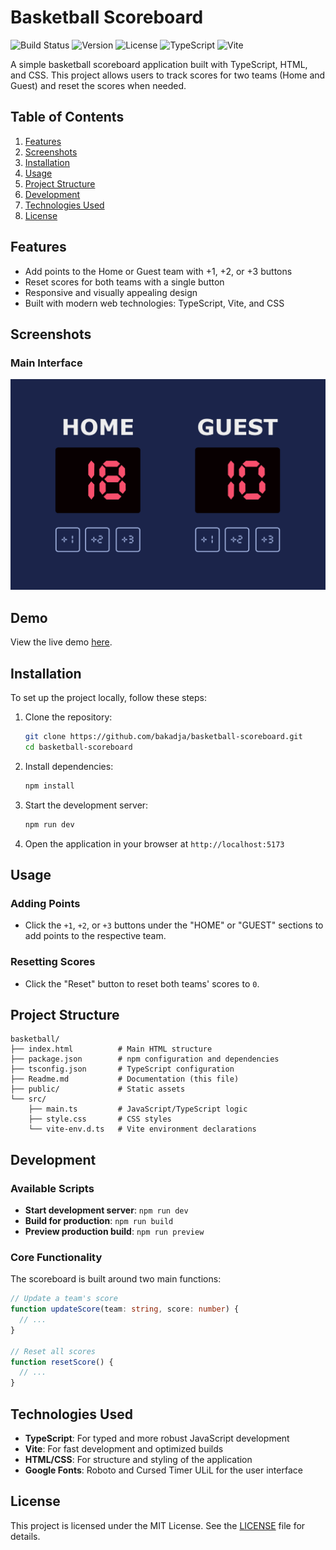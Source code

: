 # Basketball Scoreboard

![Build Status](https://img.shields.io/badge/build-passing-brightgreen)
![Version](https://img.shields.io/badge/version-1.0.0-blue)
![License](https://img.shields.io/badge/license-MIT-lightgrey)
![TypeScript](https://img.shields.io/badge/TypeScript-5.0.2-3178c6)
![Vite](https://img.shields.io/badge/Vite-4.4.0-646cff)

A simple basketball scoreboard application built with TypeScript, HTML, and CSS. This project allows users to track scores for two teams (Home and Guest) and reset the scores when needed.

## Table of Contents

1. [Features](#features)
2. [Screenshots](#screenshots)
3. [Installation](#installation)
4. [Usage](#usage)
5. [Project Structure](#project-structure)
6. [Development](#development)
7. [Technologies Used](#technologies-used)
8. [License](#license)

## Features

- Add points to the Home or Guest team with +1, +2, or +3 buttons
- Reset scores for both teams with a single button
- Responsive and visually appealing design
- Built with modern web technologies: TypeScript, Vite, and CSS

## Screenshots

### Main Interface
![Basketball Scoreboard Screenshot](./public/preview.png)

## Demo
View the live demo [here](https://basketball-scoreboard.kevinngongang.dev/).

## Installation

To set up the project locally, follow these steps:

1. Clone the repository:
   ```bash
   git clone https://github.com/bakadja/basketball-scoreboard.git
   cd basketball-scoreboard
   ```

2. Install dependencies:
   ```bash
   npm install
   ```

3. Start the development server:
   ```bash
   npm run dev
   ```

4. Open the application in your browser at `http://localhost:5173`

## Usage

### Adding Points
- Click the `+1`, `+2`, or `+3` buttons under the "HOME" or "GUEST" sections to add points to the respective team.

### Resetting Scores
- Click the "Reset" button to reset both teams' scores to `0`.

## Project Structure

```
basketball/
├── index.html          # Main HTML structure
├── package.json        # npm configuration and dependencies
├── tsconfig.json       # TypeScript configuration
├── Readme.md           # Documentation (this file)
├── public/             # Static assets
└── src/
    ├── main.ts         # JavaScript/TypeScript logic
    ├── style.css       # CSS styles
    └── vite-env.d.ts   # Vite environment declarations
```

## Development

### Available Scripts

- **Start development server**: `npm run dev`
- **Build for production**: `npm run build`
- **Preview production build**: `npm run preview`

### Core Functionality

The scoreboard is built around two main functions:

```typescript
// Update a team's score
function updateScore(team: string, score: number) {
  // ...
}

// Reset all scores
function resetScore() {
  // ...
}
```

## Technologies Used

- **TypeScript**: For typed and more robust JavaScript development
- **Vite**: For fast development and optimized builds
- **HTML/CSS**: For structure and styling of the application
- **Google Fonts**: Roboto and Cursed Timer ULiL for the user interface

## License

This project is licensed under the MIT License. See the [LICENSE](LICENSE) file for details.
